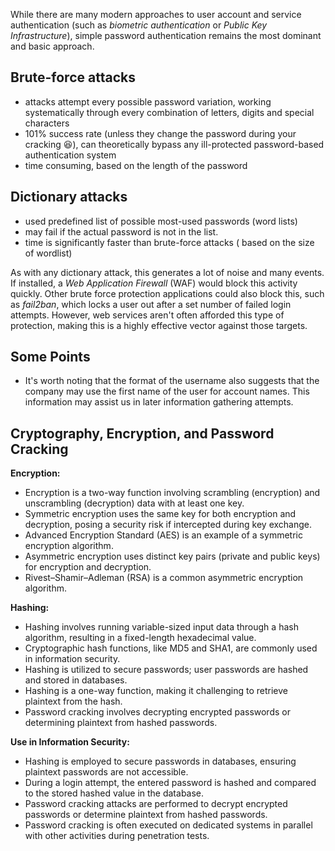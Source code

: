 While there are many modern approaches to user account and service authentication (such as _biometric authentication_ or _Public Key Infrastructure_), simple password authentication remains the most dominant and basic approach.

## Brute-force attacks
- attacks attempt every possible password variation, working systematically through every combination of letters, digits and special characters
- 101% success rate (unless they change the password during your cracking 😆), can theoretically bypass any ill-protected password-based authentication system
- time consuming, based on the length of the password
## Dictionary attacks
- used predefined list of possible most-used passwords (word lists)
- may fail if the actual password is not in the list.
- time is significantly faster than brute-force attacks ( based on the size of wordlist)

As with any dictionary attack, this generates a lot of noise and many events. If installed, a _Web Application Firewall_ (WAF) would block this activity quickly. Other brute force protection applications could also block this, such as _fail2ban_, which locks a user out after a set number of failed login attempts. However, web services aren't often afforded this type of protection, making this is a highly effective vector against those targets.

## Some Points
- It's worth noting that the format of the username also suggests that the company may use the first name of the user for account names. This information may assist us in later information gathering attempts.

## Cryptography, Encryption, and Password Cracking

**Encryption:**
- Encryption is a two-way function involving scrambling (encryption) and unscrambling (decryption) data with at least one key.
- Symmetric encryption uses the same key for both encryption and decryption, posing a security risk if intercepted during key exchange.
- Advanced Encryption Standard (AES) is an example of a symmetric encryption algorithm.
- Asymmetric encryption uses distinct key pairs (private and public keys) for encryption and decryption.
- Rivest–Shamir–Adleman (RSA) is a common asymmetric encryption algorithm.

**Hashing:**
- Hashing involves running variable-sized input data through a hash algorithm, resulting in a fixed-length hexadecimal value.
- Cryptographic hash functions, like MD5 and SHA1, are commonly used in information security.
- Hashing is utilized to secure passwords; user passwords are hashed and stored in databases.
- Hashing is a one-way function, making it challenging to retrieve plaintext from the hash.
- Password cracking involves decrypting encrypted passwords or determining plaintext from hashed passwords.

**Use in Information Security:**
- Hashing is employed to secure passwords in databases, ensuring plaintext passwords are not accessible.
- During a login attempt, the entered password is hashed and compared to the stored hashed value in the database.
- Password cracking attacks are performed to decrypt encrypted passwords or determine plaintext from hashed passwords.
- Password cracking is often executed on dedicated systems in parallel with other activities during penetration tests.